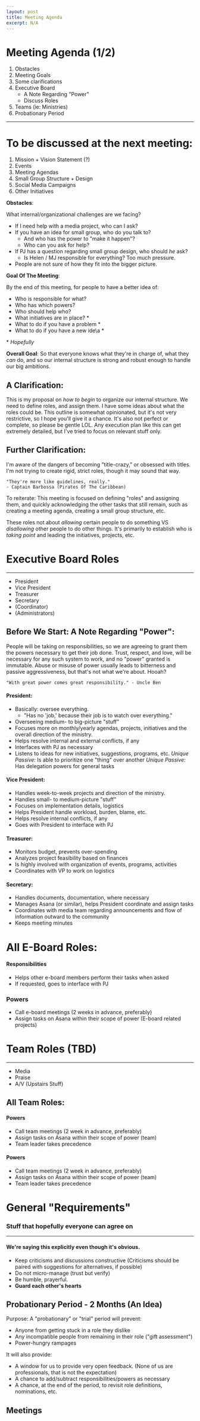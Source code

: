 ```yaml
---
layout: post
title: Meeting Agenda
excerpt: N/A
--- 
```

# Meeting Agenda (1/2)
1. Obstacles
2. Meeting Goals
3. Some clarifications
3. Executive Board
    - A Note Regarding "Power"
    - Discuss Roles
4. Teams (ie: Ministries)
5. Probationary Period

--- 

# To be discussed at the next meeting:
1. Mission + Vision Statement (?) 
2. Events
3. Meeting Agendas
4. Small Group Structure + Design
5. Social Media Campaigns  
6. Other Initiatives

**Obstacles**:

What internal/organizational challenges are we facing?

- If I need help with a media project, who can I ask?
- If you have an idea for small group, who do you talk to?
    - And who has the power to "make it happen"?
    - Who can you ask for help?
- If PJ has a question regarding small group design, who should *he* ask?
   - Is Helen / MJ responsible for everything? Too much pressure.
- People are not sure of how they fit into the bigger picture.

**Goal Of The Meeting**: 

By the end of this meeting, for people to have a better idea of:
- Who is responsible for what?
- Who has which powers?
- Who should help who?
- What initiatives are in place? \* 
- What to do if you have a problem \* 
- What to do if you have a new ide\a  \* 

\* *Hopefully*

**Overall Goal**: So that everyone knows what they're in charge of, what they *can* do, and so our internal structure is strong and robust enough to handle our big ambitions.

## A Clarification:
This is my proposal on *how to begin* to organize our internal structure. We need to define roles, and assign them. I have some ideas about what the roles could be. This outline is somewhat opinionated, but it's not very restrictive, so I hope you'll give it a chance. It's also not perfect or complete, so please be gentle LOL. Any execution plan like this can get extremely detailed, but I've tried to focus on relevant stuff only.

## Further Clarification: 
I'm aware of the dangers of becoming "title-crazy," or obsessed with titles. I'm not trying to create rigid, strict roles, though it may sound that way. 

    "They're more like guidelines, really." 
    - Captain Barbossa (Pirates Of The Caribbean)


To reiterate: This meeting is focused on defining "roles" and assigning them, and quickly acknowledging the other tasks that still remain, such as creating a meeting agenda, creating a small group structure, etc.

These roles not about *allowing* certain people to do something VS *disallowing* other people to do other things. It's primarily to establish who is *taking point* and leading the initiatives, projects, etc. 

# Executive Board Roles
---
- President
- Vice President
- Treasurer
- Secretary
- (Coordinator)
- (Administrators)

## Before We Start: A Note Regarding "Power":
People will be taking on responsibilities, so we are agreeing to grant them the powers necessary to get their job done. Trust, respect, and love, will be necessary for any such system to work, and no "power" granted is immutable. Abuse or misuse of power usually leads to bitterness and passive aggressiveness, but that's not what we're about. Hooah?

    "With great power comes great responsibility." - Uncle Ben

#### President:
- Basically: oversee everything. 
    - "Has no 'job,' because their job is to watch over everything."
- Overseeing medium- to big-picture "stuff"
- Focuses more on monthly/yearly agendas, projects, initiatives and the overall direction of the ministry.
- Helps resolve internal and external conflicts, if any
- Interfaces with PJ as necessary
- Listens to ideas for new initiatives, suggestions, programs, etc.
*Unique Passive:* Is able to prioritize one "thing" over another
*Unique Passive:* Has delegation powers for general tasks

#### Vice President:
- Handles week-to-week projects and direction of the ministry.
- Handles small- to medium-picture "stuff"
- Focuses on implementation details, logistics 
- Helps President handle workload, burden, blame, etc.
- Helps resolve internal conflicts, if any
- Goes with President to interface with PJ 

#### Treasurer:
- Monitors budget, prevents over-spending
- Analyzes project feasibility based on finances
- Is highly involved with organization of events, programs, activities
- Coordinates with VP to work on logistics

#### Secretary:
- Handles documents, documentation, where necessary
- Manages Asana (or similar), helps President coordinate and assign tasks
- Coordinates with media team regarding announcements and flow of information outward to the community
- Keeps meeting minutes


# All E-Board Roles: 

#### Responsibilities
- Helps other e-board members perform their tasks when asked
- If requested, goes to interface with PJ

### Powers
- Call e-board meetings (2 weeks in advance, preferably)
- Assign tasks on Asana within their scope of power (E-board related projects)

# Team Roles (TBD)
---
- Media
- Praise
- A/V (Upstairs Stuff)

## All Team Roles: 
#### Powers
- Call team meetings (2 week in advance, preferably)
- Assign tasks on Asana within their scope of power (team)
- Team leader takes precedence 

#### Powers
- Call team meetings (2 week in advance, preferably)
- Assign tasks on Asana within their scope of power (team)
- Team leader takes precedence 

# General "Requirements"
### Stuff that hopefully everyone can agree on
---

#### We're saying this explicitly even though it's obvious.
- Keep criticisms and discussions constructive (Criticisms should be paired with suggestions for alternatives, if possible)
- Do not micro-manage (trust but verify)
- Be humble, prayerful.
- **Guard each other's hearts**

## Probationary Period - 2 Months (An Idea)
Purpose:
A "probationary" or "trial" period will prevent: 
- Anyone from getting stuck in a role they dislike
- Any incompatible people from remaining in their role ("gift assessment")
- Power-hungry rampages

It will also provide:
- A window for us to provide very open feedback. (None of us are professionals, that is not the expectation)
- A chance to add/subtract responsibilities/powers as necessary
- A chance, at the end of the period, to revisit role definitions, nominations, etc. 

## Meetings 